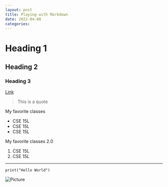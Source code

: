 ```yaml
---
layout: post
title: Playing with Markdown
date: 2022-04-08
categories:
---
```

# Heading 1
## Heading 2
### Heading 3
[Link](https://www.google.com/search?q=jfksdjfldsjfdsjfsdfdsj&oq=jfksdjfldsjfdsjfsdfdsj&aqs=chrome..69i57j69i59j69i57j69i59j0i271l3j69i60.1151j0j9&sourceid=chrome&ie=UTF-8)
> This is a quote

My favorite classes
* CSE 15L
* CSE 15L
* CSE 15L

My favorite classes 2.0
1. CSE 15L
2. CSE 15L

---
```
print("Hello World")
```
![Picture](img.png "Picture")
